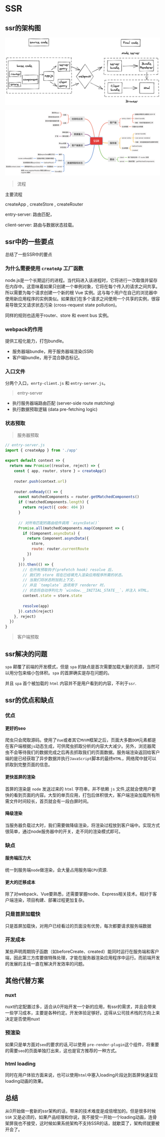 # SSR

<script setup>
import FigmaContainer from '/components/FigmaContainer.vue'
</script>

<FigmaContainer url="https://www.figma.com/file/E2utI9rEseFTc7tJ3Bbl9o/vue?node-id=0%3A1"/>

## ssr的架构图

![img](../images/YdVByD.png)

![img](../images/lZoGn3.png)


> 流程

主要流程

createApp , createStore , createRouter

entry-server: 路由匹配，

client-server: 路由与数据状态挂载。

## ssr中的一些要点

总结了一些SSR中的要点

### 为什么需要使用 `createAp` 工厂函数

node.js是一个长期运行的进程。当代码进入该进程时，它将进行一次取值并留存在内存中。这意味着如果只创建一个单例对象，它将在每个传入的请求之间共享。所以需要为每个请求创建一个新的根 Vue 实例。这与每个用户在自己的浏览器中使用新应用程序的实例类似。如果我们在多个请求之间使用一个共享的实例，很容易导致交叉请求状态污染 (cross-request state pollution)。

同样的规则也适用于router、store 和 event bus 实例。

### webpack的作用

提供工程化能力，打包bundle。

- 服务器端bundle，用于服务器端渲染(SSR)
- 客户端bundle，用于混合静态标记。

### 入口文件

分两个入口，`enrty-client.js` 和 `entry-server.js`。

> entry-server

- 执行服务器端路由匹配 (server-side route matching)
- 执行数据预取逻辑 (data pre-fetching logic)

### 状态预取

> 服务器预取

```js
// entry-server.js
import { createApp } from './app'

export default context => {
  return new Promise((resolve, reject) => {
    const { app, router, store } = createApp()

    router.push(context.url)

    router.onReady(() => {
      const matchedComponents = router.getMatchedComponents()
      if (!matchedComponents.length) {
        return reject({ code: 404 })
      }

      // 对所有匹配的路由组件调用 `asyncData()`
      Promise.all(matchedComponents.map(Component => {
        if (Component.asyncData) {
          return Component.asyncData({
            store,
            route: router.currentRoute
          })
        }
      })).then(() => {
        // 在所有预取钩子(preFetch hook) resolve 后，
        // 我们的 store 现在已经填充入渲染应用程序所需的状态。
        // 当我们将状态附加到上下文，
        // 并且 `template` 选项用于 renderer 时，
        // 状态将自动序列化为 `window.__INITIAL_STATE__`，并注入 HTML。
        context.state = store.state

        resolve(app)
      }).catch(reject)
    }, reject)
  })
}
```

> 客户端预取

## ssr解决的问题

`spa` 颠覆了前端的开发模式，但是 `spa` 的缺点是首次需要加载大量的资源，当然可以用分包来缩小包体积。`spa` 的首屏确实是存在问题的。

并且 `spa` 首个被加载的 `html` 内容并不是用户看到的内容，不利于`ssr`.

## ssr的优点和缺点

### 优点

#### 更好的seo

爬虫只会爬取源码。使用了`Vue`或者其它`MVVM`框架之后，页面大多数`DOM`元素都是在客户端根据`js`动态生成，可供爬虫抓取分析的内容大大减少。另外，浏览器爬虫不会等待我们的数据完成之后再去抓取我们的页面数据。服务端渲染返回给客户端的是已经获取了异步数据并执行`JavaScript`脚本的最终`HTML`，网络爬中就可以抓取到完整页面的信息。

#### 更快首屏的渲染

首屏的渲染是 `node` 发送过来的 `html` 字符串，并不依赖 `js` 文件,这就会使用户更快的看到页面的内容。大型的单页应用，打包后体积很大，客户端渲染加载所有所需文件时间较长，首页就会有一段白屏时间。

#### 降级渲染

当服务器负载过大时，我们需要做降级渲染，将渲染过程放到客户端中。实现方式很简单，通过node服务器中的开关，走不同的渲染模式即可。

### 缺点

#### 服务端压力大

统一到服务端`node`做渲染，会大量占用服务端`CPU`资源.

#### 更大的迁移成本

除了对webpack、Vue要熟悉，还需要掌握node、Express相关技术。相对于客户端渲染，项目构建、部署过程更加复杂。

### 只是首屏加载快

只是首屏加载快，对用户已经看过的页面没有优势，每次都要请求服务端数据

### 开发成本

某些声明周期钩子函数（如beforeCreate、created）能同时运行在服务端和客户端，因此第三方库要做特殊处理，才能在服务器渲染应用程序中运行。而前端开发的发展的主线一直在解决开发效率的问题。

## 其他代替方案

### nuxt

nuxt约定配置过多，适合从0开始开发一个新的应用，有ssr的需求，并且会带来一些学习成本，主要是各种约定。开发体验足够好。这得从公司技术栈的方向上来决定是否使用nuxt

### 预渲染

如果只是单方面对`seo`的要求的话,可以使用 `pre-render-plugin`这个组件，将重要的需要`seo`的页面单独打出来，这也是官方推荐的一种方式。

### html loading

同时在用户体验方面来说，也可以使用`html`中塞入loading片段达到首屏快速呈现loading动画的效果。

## 总结

从0开始做一套新的ssr架构的话，带来的技术难度是成倍增加的。但是很多时候 `SSR` 又是必须的，如果产品经理和你说，我不接受一开始一个loading动画，连骨架屏我也不接受，这时候如果系统架构不支持SSR的话，就歇菜了，架构师就要被开会了。
